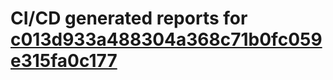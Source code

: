 # CI/CD generated reports for [c013d933a488304a368c71b0fc059e315fa0c177](https://github.com/hydephp/develop/commit/c013d933a488304a368c71b0fc059e315fa0c177)

